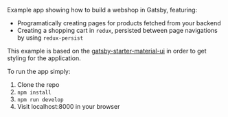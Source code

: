 Example app showing how to build a webshop in Gatsby, featuring:
- Programatically creating pages for products fetched from your backend
- Creating a shopping cart in `redux`, persisted between page navigations by
using `redux-persist`

This example is based on the [gatsby-starter-material-ui](https://github.com/nareshbhatia/gatsby-starter-material-ui) in order to get styling for the application.

To run the app simply:

1) Clone the repo
2) `npm install`
3) `npm run develop`
4) Visit localhost:8000 in your browser
